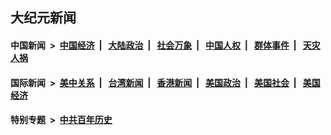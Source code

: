 ## 大纪元新闻

#### 中国新闻 &nbsp;>&nbsp; [中国经济](indexes/ncid283/README.md?08070445) &nbsp;| &nbsp; [大陆政治](indexes/ncid277/README.md?08070445) &nbsp;| &nbsp; [社会万象](indexes/ncid282/README.md?08070445) &nbsp;| &nbsp; [中国人权](indexes/ncid278/README.md?08070445) &nbsp;| &nbsp; [群体事件](indexes/ncid279/README.md?08070445) &nbsp;| &nbsp; [天灾人祸](indexes/ncid280/README.md?08070445)

#### 国际新闻 &nbsp;>&nbsp; [美中关系](indexes/nf1412576/README.md?08070445) &nbsp;| &nbsp; [台湾新闻](indexes/ncid1349361/README.md?08070445) &nbsp;| &nbsp; [香港新闻](indexes/ncid1349362/README.md?08070445) &nbsp;| &nbsp; [美国政治](indexes/ncid1078159/README.md?08070445) &nbsp;| &nbsp; [美国社会](indexes/ncid1078160/README.md?08070445) &nbsp;| &nbsp; [美国经济](indexes/ncid1078158/README.md?08070445)

#### 特别专题 &nbsp;>&nbsp; [中共百年历史](https://github.com/epoch-news/epoch-special/blob/master/README.md?08070445)  
